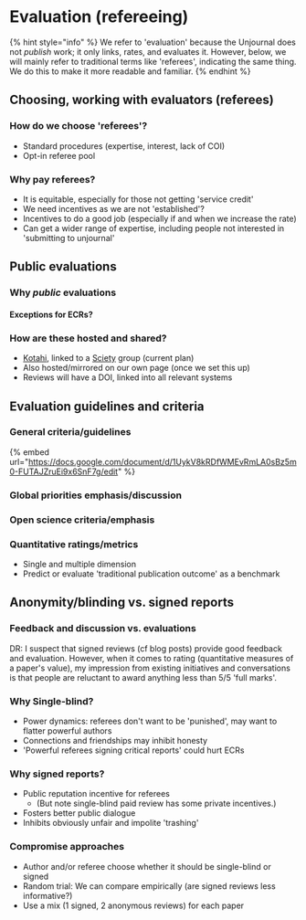 # Evaluation (refereeing)

{% hint style="info" %}
We refer to 'evaluation' because the Unjournal does not _publish_ work; it only links, rates, and evaluates it. However, below, we will mainly refer to traditional terms like 'referees', indicating the same thing. We do this to make it more readable and familiar.
{% endhint %}

## Choosing, working with evaluators (referees)

### How do we choose 'referees'?

* Standard procedures (expertise, interest, lack of COI)
* Opt-in referee pool

### Why pay referees?

* It is equitable, especially for those not getting 'service credit'
* We need incentives as we are not 'established'?
* Incentives to do a good job (especially if and when we increase the rate)
* Can get a wider range of expertise, including people not interested in 'submitting to unjournal'

## Public evaluations

### Why _public_ evaluations

#### Exceptions for ECRs?

### How are these hosted and shared?

* [Kotahi](https://kotahi.community/), linked to a [Sciety](https://sciety.org/) group (current plan)
* Also hosted/mirrored on our own page (once we set this up)
* Reviews will have a DOI, linked into all relevant systems

## Evaluation guidelines and criteria

### General criteria/guidelines

{% embed url="https://docs.google.com/document/d/1UykV8kRDfWMEvRmLA0sBz5m0-FUTAJZruEi9x6SnF7g/edit" %}

### Global priorities emphasis/discussion

### Open science criteria/emphasis

### Quantitative ratings/metrics

* Single and multiple dimension
* Predict or evaluate 'traditional publication outcome' as a benchmark&#x20;

## Anonymity/blinding vs. signed reports

### Feedback and discussion vs. evaluations

DR: I suspect that signed reviews (cf blog posts) provide good feedback and evaluation. However, when it comes to rating (quantitative measures of a paper's value), my impression from existing initiatives and conversations is that people are reluctant to award anything less than 5/5 'full  marks'.

### Why Single-blind?

* Power dynamics: referees don't want to be 'punished', may want to flatter powerful authors
* Connections and friendships may inhibit honesty
* 'Powerful referees signing critical reports' could hurt ECRs&#x20;

### Why signed reports?

* Public reputation incentive for referees
  * (But note single-blind paid review has some private incentives.)&#x20;
* Fosters better public dialogue
* Inhibits obviously unfair and impolite 'trashing'

### Compromise approaches

* Author and/or referee choose whether it should be single-blind or signed
* Random trial: We can compare empirically (are signed reviews less informative?)
* Use a mix (1 signed, 2 anonymous reviews) for each paper



## &#x20;
